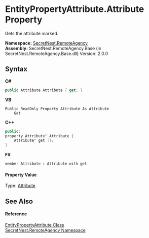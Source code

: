 # EntityPropertyAttribute.Attribute Property 
 

Gets the attribute marked.

**Namespace:**&nbsp;<a href="N_SecretNest_RemoteAgency">SecretNest.RemoteAgency</a><br />**Assembly:**&nbsp;SecretNest.RemoteAgency.Base (in SecretNest.RemoteAgency.Base.dll) Version: 2.0.0

## Syntax

**C#**<br />
``` C#
public Attribute Attribute { get; }
```

**VB**<br />
``` VB
Public ReadOnly Property Attribute As Attribute
	Get
```

**C++**<br />
``` C++
public:
property Attribute^ Attribute {
	Attribute^ get ();
}
```

**F#**<br />
``` F#
member Attribute : Attribute with get

```


#### Property Value
Type: <a href="https://docs.microsoft.com/dotnet/api/system.attribute" target="_blank">Attribute</a>

## See Also


#### Reference
<a href="T_SecretNest_RemoteAgency_EntityPropertyAttribute">EntityPropertyAttribute Class</a><br /><a href="N_SecretNest_RemoteAgency">SecretNest.RemoteAgency Namespace</a><br />